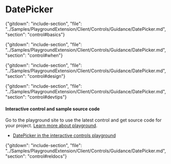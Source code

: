 ﻿# DatePicker

{"gitdown": "include-section", "file": "../Samples/PlaygroundExtension/Client/Controls/Guidance/DatePicker.md", "section": "control#basics"}

<!-- TODO get an IMAGE to embed here -->

<!-- TODO get an SAMPLE CODE to embed here -->

{"gitdown": "include-section", "file": "../Samples/PlaygroundExtension/Client/Controls/Guidance/DatePicker.md", "section": "control#when"}

{"gitdown": "include-section", "file": "../Samples/PlaygroundExtension/Client/Controls/Guidance/DatePicker.md", "section": "control#design"}

{"gitdown": "include-section", "file": "../Samples/PlaygroundExtension/Client/Controls/Guidance/DatePicker.md", "section": "control#devtips"}

#### Interactive control and sample source code
Go to the playground site to use the latest control and get source code for your project.  [Learn more about playground](./top-extensions-controls-playground.md).

*  <a href="https://ms.portal.azure.com/?Microsoft_Azure_Playground=true#blade/Microsoft_Azure_Playground/ControlsIndexBlade/DatePicker_create_Playground" target="_blank">DatePicker in the interactive controls playground</a>

 

{"gitdown": "include-section", "file": "../Samples/PlaygroundExtension/Client/Controls/Guidance/DatePicker.md", "section": "control#reldocs"}
